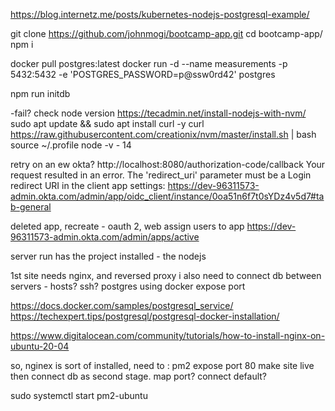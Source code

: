 https://blog.internetz.me/posts/kubernetes-nodejs-postgresql-example/

git clone https://github.com/johnmogi/bootcamp-app.git
cd bootcamp-app/  
 npm i

docker pull postgres:latest
docker run -d --name measurements -p 5432:5432 -e 'POSTGRES_PASSWORD=p@ssw0rd42' postgres

npm run initdb

-fail? check node version
https://tecadmin.net/install-nodejs-with-nvm/
sudo apt update && sudo apt install curl -y
curl https://raw.githubusercontent.com/creationix/nvm/master/install.sh | bash
source ~/.profile
node -v - 14

retry on an ew okta?
http://localhost:8080/authorization-code/callback
Your request resulted in an error. The 'redirect_uri' parameter must be a Login redirect URI in the client app settings: https://dev-96311573-admin.okta.com/admin/app/oidc_client/instance/0oa51n6f7t0sYDz4v5d7#tab-general

deleted app, recreate - oauth 2, web
assign users to app
https://dev-96311573-admin.okta.com/admin/apps/active

server run has the project installed - the nodejs

1st site needs nginx, and reversed proxy
i also need to connect db between servers - hosts? ssh?
postgres using docker expose port

https://docs.docker.com/samples/postgresql_service/
https://techexpert.tips/postgresql/postgresql-docker-installation/

https://www.digitalocean.com/community/tutorials/how-to-install-nginx-on-ubuntu-20-04

so, nginex is sort of installed, need to :
pm2
expose port 80
make site live then connect db as second stage.
map port? connect default?

sudo systemctl start pm2-ubuntu
